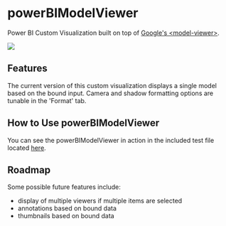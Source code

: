 # powerBIModelViewer
Power BI Custom Visualization built on top of [Google's &lt;model-viewer&gt;](https://modelviewer.dev/).

![](demo.gif)

## Features
The current version of this custom visualization displays a single model based on the bound input. Camera and shadow formatting options are tunable in the 'Format' tab.

## How to Use powerBIModelViewer
You can see the powerBIModelViewer in action in the included test file located [here](test_data/TestModelViewer.pbix).

## Roadmap
Some possible future features include:
* display of multiple viewers if multiple items are selected
* annotations based on bound data
* thumbnails based on bound data
